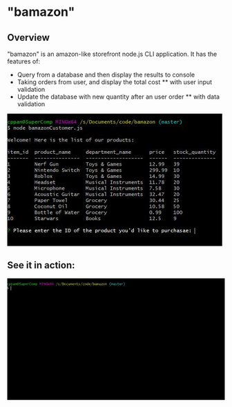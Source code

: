 # "bamazon"
## Overview
"bamazon" is an amazon-like storefront node.js CLI application. It has the features of:
* Query from a database and then display the results to console
* Taking orders from user, and display the total cost
** with user input validation
* Update the database with new quantity after an user order
** with data validation

![bamazon app](/Screenshots/bamazon1.jpg)

## See it in action:
![demo](/Screenshots/demo_video.gif)
